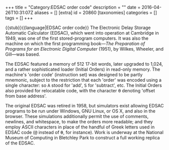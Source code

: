 +++
title = "Category:EDSAC order code"
description = ""
date = 2016-04-26T10:31:07Z
aliases = []
[extra]
id = 20860
[taxonomies]
categories = []
tags = []
+++

{{stub}}{{language|EDSAC order code}}
The Electronic Delay Storage Automatic Calculator (EDSAC), which went into operation at Cambridge in 1949, was one of the first stored-program computers. It was also the machine on which the first programming book—<i>The Preparation of Programs for an Electronic Digital Computer</i> (1951), by Wilkes, Wheeler, and Gill—was based.

The EDSAC featured a memory of 512 17-bit words, later upgraded to 1,024, and a rather sophisticated loader (Initial Orders) in read-only memory. The machine's 'order code' (instruction set) was designed to be partly mnemonic, subject to the restriction that each 'order' was encoded using a single character: so <tt>A</tt> stood for 'add', <tt>S</tt> for 'subtract', etc. The Initial Orders also provided for relocatable code, with the character <tt>θ</tt> denoting 'offset from base address'.

The original EDSAC was retired in 1958, but simulators exist allowing EDSAC programs to be run under Windows, GNU Linux, or OS X, and also in the browser. These simulations additionally permit the use of comments, newlines, and whitespace, to make the orders more readable; and they employ ASCII characters in place of the handful of Greek letters used in EDSAC code (<tt>@</tt> instead of <tt>θ</tt>, for instance). Work is underway at the National Museum of Computing in Bletchley Park to construct a full working replica of the EDSAC.
